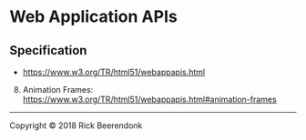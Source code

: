 # Web Application APIs

## Specification

* https://www.w3.org/TR/html51/webappapis.html

8. Animation Frames: https://www.w3.org/TR/html51/webappapis.html#animation-frames

---

Copyright © 2018 Rick Beerendonk